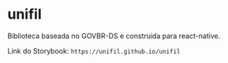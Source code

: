 # unifil
Biblioteca baseada no GOVBR-DS e construída para react-native.


Link do Storybook:
```https://unifil.github.io/unifil```
